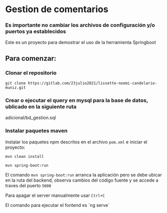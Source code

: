 # Gestion de comentarios

### Es importante no cambiar los archivos de configuración y/o puertos ya establecidos

Este es un proyecto para demostrar el uso de la herramienta Springboot

## Para comenzar:

### Clonar el repositorio

```shell
git clone https://gitlab.com/23julio2021/lissette-noemi-candelario-muniz.git
```
### Crear o ejecutar el query en mysql para la base de datos, ublicado en la siguiente ruta
   adicional/bd_gestion.sql

### Instalar paquetes maven

Instalar los paquetes npm descritos en el archivo `pom.xml` e iniciar el proyecto:

```shell
mvn clean install

mvn spring-boot:run
```

El comando `mvn spring-boot:run` arranca la aplicación pero se debe ubicar en la ruta del backend, observa cambios del código fuente y se accede a traves del puerto `5000`

Para apagar el server manualmente usar `Ctrl+C`

El comando para ejecutar el fontend es ´ng serve´
